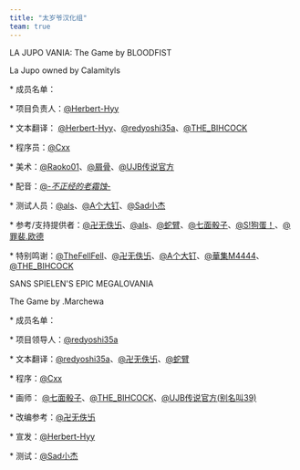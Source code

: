 ```yaml
---
title: "太岁爷汉化组"
team: true
---
```


LA JUPO VANIA: The Game by BLOODFIST

La Jupo owned by Calamityls

\* 成员名单：

<!-- prettier-ignore -->
\* 项目负责人：[@Herbert-Hyy](https://space.bilibili.com/315533705)

\* 文本翻译： [@Herbert-Hyy](https://space.bilibili.com/315533705)、[@redyoshi35a](https://space.bilibili.com/560067816)、[@THE_BIHCOCK](https://space.bilibili.com/1609730958)

\* 程序员：[@Cxx](https://space.bilibili.com/222101665)

\* 美术：[@Raoko01](https://space.bilibili.com/1375037342)、[@屑骨](https://space.bilibili.com/626863979)、[@UJB传说官方](https://space.bilibili.com/607299004)

\* 配音：[@-_不正经的老霜蚀_-](https://space.bilibili.com/1615239543)

\* 测试人员：[@als](https://space.bilibili.com/339857191)、[@A个大钉](https://space.bilibili.com/632422553)、[@Sad小杰](https://space.bilibili.com/1336917935)

\* 参考/支持提供者：[@卍无佚卐](https://space.bilibili.com/1543846944)、[@als](https://space.bilibili.com/339857191)、[@蛇臂](https://space.bilibili.com/3537125785995527)、[@七面骰子](https://space.bilibili.com/627919810)、[@S!狗蛋！](https://space.bilibili.com/1795444469)、[@罪裴.欧德](https://space.bilibili.com/695859402)

\* 特别鸣谢：[@TheFellFell](https://space.bilibili.com/435477404)、[@卍无佚卐](https://space.bilibili.com/1543846944)、[@A个大钉](https://space.bilibili.com/632422553)、[@華集M4444](https://space.bilibili.com/38717298)、[@THE_BIHCOCK](https://space.bilibili.com/1609730958)


SANS SPIELEN'S EPIC MEGALOVANIA

The Game by .Marchewa

\* 成员名单：

<!-- prettier-ignore -->
\* 项目领导人：[@redyoshi35a](https://space.bilibili.com/560067816)

\* 文本翻译：[@redyoshi35a](https://space.bilibili.com/560067816)、[@卍无佚卐](https://space.bilibili.com/1543846944)、[@蛇臂](https://space.bilibili.com/3537125785995527)

\* 程序：[@Cxx](https://space.bilibili.com/222101665)

\* 画师： [@七面骰子](https://space.bilibili.com/627919810)、[@THE_BIHCOCK](https://space.bilibili.com/1609730958)、[@UJB传说官方(别名叫39)](https://space.bilibili.com/607299004) 

\* 改编参考：[@卍无佚卐](https://space.bilibili.com/1543846944)

\* 宣发：[@Herbert-Hyy](https://space.bilibili.com/315533705)

\* 测试：[@Sad小杰](https://space.bilibili.com/1336917935)
